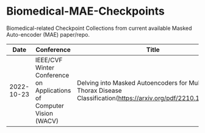 # Biomedical-MAE-Checkpoints
Biomedical-related Checkpoint Collections from current available Masked Auto-encoder (MAE) paper/repo.

| Date            | Conference       | Title                                                               | Code |
|-----------------|-------------------|---------------------------------------------------------------------|------|
| 2022-10-23      | IEEE/CVF Winter Conference on Applications of Computer Vision (WACV)     | Delving into Masked Autoencoders for Multi-Label Thorax Disease Classification(https://arxiv.org/pdf/2210.12843.pdf)  |medical_mae(https://github.com/lambert-x/medical_mae/tree/15a984a69d48b94563fd34a709c52eb7f9e46a55)|


